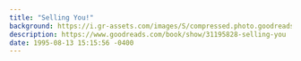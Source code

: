 ```yaml
---
title: "Selling You!"
background: https://i.gr-assets.com/images/S/compressed.photo.goodreads.com/books/1469193771l/31195828._SY75_.jpg
description: https://www.goodreads.com/book/show/31195828-selling-you
date: 1995-08-13 15:15:56 -0400
---
```

